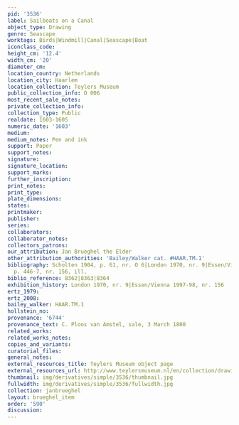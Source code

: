 ```yaml
---
pid: '3536'
label: Sailboats on a Canal
object_type: Drawing
genre: Seascape
worktags: Birds|Windmill|Canal|Seascape|Boat
iconclass_code:
height_cm: '12.4'
width_cm: '20'
diameter_cm:
location_country: Netherlands
location_city: Haarlem
location_collection: Teylers Museum
public_collection_info: O 006
most_recent_sale_notes:
private_collection_info:
collection_type: Public
realdate: 1603-1605
numeric_date: '1603'
medium:
medium_notes: Pen and ink
support: Paper
support_notes:
signature:
signature_location:
support_marks:
further_inscription:
print_notes:
print_type:
plate_dimensions:
states:
printmaker:
publisher:
series:
collaborators:
collaborator_notes:
collectors_patrons:
our_attribution: Jan Brueghel the Elder
other_attribution_authorities: 'Bailey/Walker cat. #HAAR.TM.1'
bibliography: Scholten 1904, p. 61, nr. O 6|London 1970, nr. 9|Essen/Vienna 1997-98,
  p. 446-7, nr. 156, ill.
biblio_reference: 8362|8363|8364
exhibition_history: London 1970, nr. 9|Essen/Vienna 1997-98, nr. 156
ertz_1979:
ertz_2008:
bailey_walker: HAAR.TM.1
hollstein_no:
provenance: '6744'
provenance_text: C. Ploos van Amstel, sale, 3 March 1800
related_works:
related_works_notes:
copies_and_variants:
curatorial_files:
general_notes:
external_resources_title: Teylers Museum object page
external_resources_url: http://www.teylersmuseum.nl/en/collection/drawings/o-006-zeilboten-op-een-vaart-jan-i-breughel-1568-1625-tekenaar
thumbnail: img/derivatives/simple/3536/thumbnail.jpg
fullwidth: img/derivatives/simple/3536/fullwidth.jpg
collection: janbrueghel
layout: brueghel_item
order: '590'
discussion:
---
```

